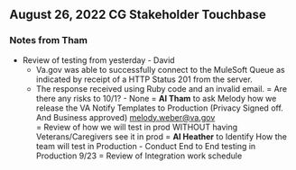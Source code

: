 ## August 26, 2022 CG Stakeholder Touchbase

### Notes from Tham

- Review of testing from yesterday - David
     - Va.gov was able to successfully connect to the MuleSoft Queue as indicated by receipt of a HTTP Status 201 from the server.
     - The response received using Ruby code and an invalid email.
= Are there any risks to 10/1? - None
= **AI Tham** to ask Melody how we release the VA Notify Templates to Production (Privacy Signed off. And Business approved) melody.weber@va.gov  
= Review of how we will test in prod WITHOUT having Veterans/Caregivers see it in prod
= **AI Heather** to Identify How the team will test in Production - Conduct End to End testing in Production 9/23
= Review of Integration work schedule
